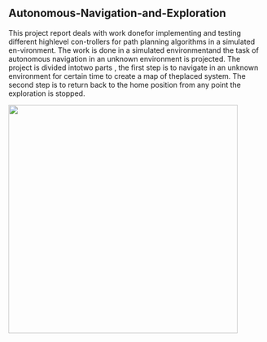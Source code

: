 ## Autonomous-Navigation-and-Exploration

This  project  report  deals  with  work  donefor  implementing  and  testing  different  highlevel  con-trollers  for  path  planning  algorithms  in  a  simulated  en-vironment. The work is done in a simulated environmentand  the  task  of  autonomous  navigation  in  an  unknown environment  is  projected.  The  project  is  divided  intotwo  parts  ,  the  first  step  is  to  navigate  in  an  unknown environment  for  certain  time  to  create  a  map  of  theplaced  system.  The  second  step  is  to  return  back  to  the home position from any point the exploration is stopped.


<img src="https://github.com/bigmb/Autonomous-Navigation-and-Exploration/blob/master/1.png" width="450">
